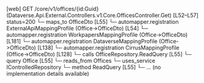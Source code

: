 [web] GET /core/v1/offices/{id:Guid}  (Dataverse.Api.External.Controllers.v1.Core.OfficesController.Get)  [L52–L57] status=200
  └─ maps_to OfficeDto [L55]
    └─ automapper.registration ExternalApiMappingProfile (Office->OfficeDto) [L54]
    └─ automapper.registration WorkpapersMappingProfile (Office->OfficeDto) [L181]
    └─ automapper.registration DataverseMappingProfile (Office->OfficeDto) [L138]
    └─ automapper.registration CirrusMappingProfile (Office->OfficeDto) [L128]
  └─ calls OfficeRepository.ReadQuery [L55]
  └─ query Office [L55]
    └─ reads_from Offices
  └─ uses_service IControlledRepository<Office>
    └─ method ReadQuery [L55]
      └─ ... (no implementation details available)


